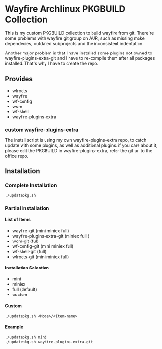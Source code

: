 Wayfire Archlinux PKGBUILD Collection
=====================
This is my custom PKGBUILD collection to build wayfire from git. There're some problems with wayfire git group on AUR, such as missing make dependecies, outdated subprojects and the inconsistent indentation. 

Another major problem is that I have installed some plugins not owned to wayfire-plugins-extra-git and I have to re-compile them after all packages installed. That's why I have to create the repo.

Provides
---------------------
* wlroots
* wayfire
* wf-config
* wcm
* wf-shell
* wayfire-plugins-extra

### custom wayfire-plugins-extra

The install script is using my own wayfire-plugins-extra repo, to catch update with some plugins, as well as additional plugins. if you care about it, please edit the PKGBUILD in wayfire-plugins-extra, refer the git url to the office repo.

Installation
---------------------

### Complete Installation

```bash
./updatepkg.sh
```

### Partial Installation

#### List of Items

* wayfire-git (mini miniex full)
* wayfire-plugins-extra-git (miniex full )
* wcm-git (ful)
* wf-config-git (mini miniex full)
* wf-shell-git (full)
* wlroots-git (mini miniex full)

#### Installation Selection

* mini
* miniex
* full (default)
* custom

#### Custom

`./updatepkg.sh <Mode>/<Item-name>`

#### Example

```bash
./updatepkg.sh mini
./updatepkg.sh wayfire-plugins-extra-git
```
